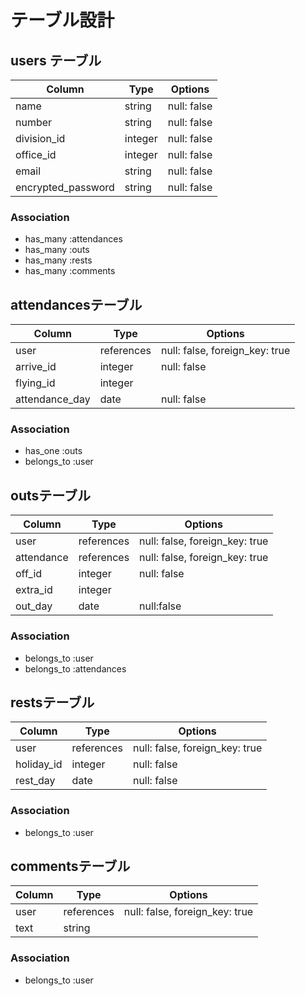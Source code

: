 # テーブル設計

## users テーブル

| Column             | Type    | Options     |
| ------------------ | ------- | ----------- |
| name               | string  | null: false |
| number             | string  | null: false |
| division_id        | integer | null: false |
| office_id          | integer | null: false |
| email              | string  | null: false |
| encrypted_password | string  | null: false |


### Association
- has_many :attendances
- has_many :outs
- has_many :rests
- has_many :comments





## attendancesテーブル

| Column           | Type       | Options                        |
| ---------------- | ---------- | ------------------------------ |
| user             | references | null: false, foreign_key: true |
| arrive_id        | integer    | null: false                    |
| flying_id        | integer    |                                | 
| attendance_day   | date       | null: false                    |


### Association
- has_one :outs
- belongs_to :user






## outsテーブル

| Column     | Type       | Options                        |
| ---------- | ---------- | ------------------------------ |
| user       | references | null: false, foreign_key: true |
| attendance | references | null: false, foreign_key: true |
| off_id     | integer    | null: false                    |
| extra_id   | integer    |                                |
| out_day    | date       | null:false                     |

### Association
- belongs_to :user
- belongs_to :attendances






## restsテーブル

| Column        | Type       | Options                        |
| ------------- | ---------- | ------------------------------ |
| user          | references | null: false, foreign_key: true |
| holiday_id    | integer    | null: false                    |
| rest_day      | date       | null: false                    |


### Association
- belongs_to :user







## commentsテーブル

| Column        | Type       | Options                        |
| ------------- | ---------- | ------------------------------ |
| user          | references | null: false, foreign_key: true |
| text          | string     |                                |


### Association
- belongs_to :user
